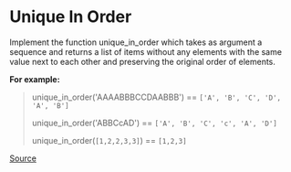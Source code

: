 # Unique In Order

Implement the function unique_in_order which takes as argument a
sequence and returns a list of items without any elements with
the same value next to each other and preserving the original
order of elements.

**For example:**

> unique_in_order('AAAABBBCCDAABBB') == `['A', 'B', 'C', 'D', 'A', 'B']`
>
> unique_in_order('ABBCcAD') == `['A', 'B', 'C', 'c', 'A', 'D']`
>
> unique_in_order(`[1,2,2,3,3]`) == `[1,2,3]`

[Source](https://www.codewars.com/kata/54e6533c92449cc251001667)
